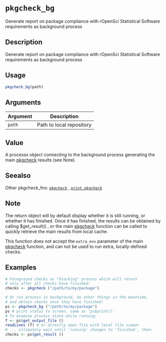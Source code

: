 # `pkgcheck_bg`

Generate report on package compliance with rOpenSci Statistical Software
 requirements as background process


## Description

Generate report on package compliance with rOpenSci Statistical Software
 requirements as background process


## Usage

```r
pkgcheck_bg(path)
```


## Arguments

Argument      |Description
------------- |----------------
`path`     |     Path to local repository


## Value

A processx object connecting to the background process
 generating the main [pkgcheck](#pkgcheck) results (see Note).


## Seealso

Other pkgcheck_fns:
 [`pkgcheck`](#pkgcheck) ,
 [`print.pkgcheck`](#print.pkgcheck)


## Note

The return object will by default display whether it is still running,
 or whether it has finished. Once it has finished, the results can be obtained
 by calling $get_result() , or the main [pkgcheck](#pkgcheck) function can be
 called to quickly retrieve the main results from local cache.
 
 This function does not accept the `extra_env` parameter of the main
 [pkgcheck](#pkgcheck) function, and can not be used to run extra, locally-defined
 checks.


## Examples

```r
# Foreground checks as "blocking" process which will return
# only after all checks have finished:
checks <- pkgcheck ("/path/to/my/package")

# Or run process in background, do other things in the meantime,
# and obtain checks once they have finished:
ps <- pkgcheck_bg ("/path/to/my/package")
ps # print status to screen, same as 'ps$print()'
# To examine process state while running:
f <- ps$get_output_file ()
readLines (f) # or directly open file with local file viewer
# ... ultimately wait until 'running' changes to 'finished', then:
checks <- ps$get_result ()
```


